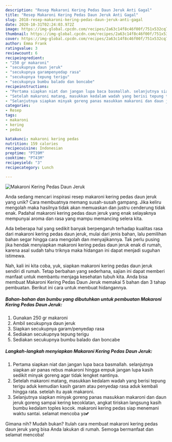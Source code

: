 ```yaml
---
description: "Resep Makaroni Kering Pedas Daun Jeruk Anti Gagal"
title: "Resep Makaroni Kering Pedas Daun Jeruk Anti Gagal"
slug: 2018-resep-makaroni-kering-pedas-daun-jeruk-anti-gagal
date: 2020-10-31T02:24:03.972Z
image: https://img-global.cpcdn.com/recipes/2a63c14f8c46f00f/751x532cq70/makaroni-kering-pedas-daun-jeruk-foto-resep-utama.jpg
thumbnail: https://img-global.cpcdn.com/recipes/2a63c14f8c46f00f/751x532cq70/makaroni-kering-pedas-daun-jeruk-foto-resep-utama.jpg
cover: https://img-global.cpcdn.com/recipes/2a63c14f8c46f00f/751x532cq70/makaroni-kering-pedas-daun-jeruk-foto-resep-utama.jpg
author: Emma Frank
ratingvalue: 3
reviewcount: 6
recipeingredient:
- "250 gr makaroni"
- "secukupnya daun jeruk"
- "secukupnya garampenyedap rasa"
- "secukupnya tepung terigu"
- "secukupnya bumbu balado dan boncabe"
recipeinstructions:
- "Pertama siapkan niat dan jangan lupa baca basmallah. selanjutnya siapkan air panas rebus makaroni hingga empuk jangan lupa kasih sedikit minyak goreng agar tidak lengket nantinya."
- "Setelah makaroni matang, masukkan kedalam wadah yang berisi tepung terigu aduk kemudian kasih garam atau penyedap rasa aduk kembali hingga rata. setelah itu ayak makaroni."
- "Selanjutnya siapkan minyak goreng panas masukkan makaroni dan daun jeruk goreng sampai kering kecoklatan, angkat tiriskan langsung kasih bumbu kedalam toples kocok. makaroni kering pedas siap menemani waktu santai. selamat mencoba ya💕"
categories:
- Resep
tags:
- makaroni
- kering
- pedas

katakunci: makaroni kering pedas 
nutrition: 159 calories
recipecuisine: Indonesian
preptime: "PT39M"
cooktime: "PT43M"
recipeyield: "3"
recipecategory: Lunch

---
```



![Makaroni Kering Pedas Daun Jeruk](https://img-global.cpcdn.com/recipes/2a63c14f8c46f00f/751x532cq70/makaroni-kering-pedas-daun-jeruk-foto-resep-utama.jpg)

Anda sedang mencari inspirasi resep makaroni kering pedas daun jeruk yang unik? Cara membuatnya memang susah-susah gampang. Jika keliru mengolah maka hasilnya tidak akan memuaskan dan justru cenderung tidak enak. Padahal makaroni kering pedas daun jeruk yang enak selayaknya mempunyai aroma dan rasa yang mampu memancing selera kita.



Ada beberapa hal yang sedikit banyak berpengaruh terhadap kualitas rasa dari makaroni kering pedas daun jeruk, mulai dari jenis bahan, lalu pemilihan bahan segar hingga cara mengolah dan menyajikannya. Tak perlu pusing jika hendak menyiapkan makaroni kering pedas daun jeruk enak di rumah, karena asal sudah tahu triknya maka hidangan ini dapat menjadi suguhan istimewa.


Nah, kali ini kita coba, yuk, siapkan makaroni kering pedas daun jeruk sendiri di rumah. Tetap berbahan yang sederhana, sajian ini dapat memberi manfaat untuk membantu menjaga kesehatan tubuh kita. Anda bisa membuat Makaroni Kering Pedas Daun Jeruk memakai 5 bahan dan 3 tahap pembuatan. Berikut ini cara untuk membuat hidangannya.

<!--inarticleads1-->

##### Bahan-bahan dan bumbu yang dibutuhkan untuk pembuatan Makaroni Kering Pedas Daun Jeruk:

1. Gunakan 250 gr makaroni
1. Ambil secukupnya daun jeruk
1. Siapkan secukupnya garam/penyedap rasa
1. Sediakan secukupnya tepung terigu
1. Sediakan secukupnya bumbu balado dan boncabe




<!--inarticleads2-->

##### Langkah-langkah menyiapkan Makaroni Kering Pedas Daun Jeruk:

1. Pertama siapkan niat dan jangan lupa baca basmallah. selanjutnya siapkan air panas rebus makaroni hingga empuk jangan lupa kasih sedikit minyak goreng agar tidak lengket nantinya.
1. Setelah makaroni matang, masukkan kedalam wadah yang berisi tepung terigu aduk kemudian kasih garam atau penyedap rasa aduk kembali hingga rata. setelah itu ayak makaroni.
1. Selanjutnya siapkan minyak goreng panas masukkan makaroni dan daun jeruk goreng sampai kering kecoklatan, angkat tiriskan langsung kasih bumbu kedalam toples kocok. makaroni kering pedas siap menemani waktu santai. selamat mencoba ya💕




Gimana nih? Mudah bukan? Itulah cara membuat makaroni kering pedas daun jeruk yang bisa Anda lakukan di rumah. Semoga bermanfaat dan selamat mencoba!
